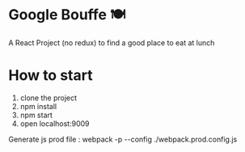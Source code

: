 # Google Bouffe 🍽
A React Project (no redux) to find a good place to eat at lunch


# How to start 
1. clone the project
2. npm install
3. npm start
4. open localhost:9009

Generate js prod file : webpack -p --config ./webpack.prod.config.js